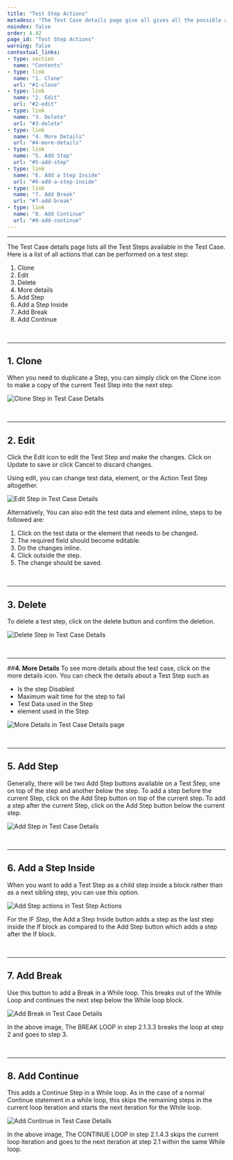 ```yaml
---
title: "Test Step Actions"
metadesc: "The Test Case details page give all gives all the possible actions in the Test Case. Learn about different actions you can perform on Test Steps in Testsigma"
noindex: false
order: 4.42
page_id: "Test Step Actions"
warning: false
contextual_links:
- type: section
  name: "Contents"
- type: link
  name: "1. Clone"
  url: "#1-clone"
- type: link
  name: "2. Edit"
  url: "#2-edit"
- type: link
  name: "3. Delete"
  url: "#3-delete"
- type: link
  name: "4. More Details"
  url: "#4-more-details"
- type: link
  name: "5. Add Step"
  url: "#5-add-step"
- type: link
  name: "6. Add a Step Inside"
  url: "#6-add-a-step-inside"
- type: link
  name: "7. Add Break"
  url: "#7-add-break"
- type: link
  name: "8. Add Continue"
  url: "#8-add-continue"
---
```


---

The Test Case details page lists all the Test Steps available in the Test Case. Here is a list of all actions that can be performed on a test step:

 1. Clone
 2. Edit
 3. Delete
 4. More details
 5. Add Step
 6. Add a Step Inside
 7. Add Break
 8. Add Continue

&emsp;

---
## **1. Clone**
When you need to duplicate a Step, you can simply click on the Clone icon to make a copy of the current Test Step into the next step.

![Clone Step in Test Case Details](https://docs.testsigma.com/images/step-actions/clone-step-gif.gif)

&emsp;

---
## **2. Edit**
Click the Edit icon to edit the Test Step and make the changes.
Click on Update to save or click Cancel to discard changes.

Using edit, you can change test data, element, or the Action Test Step altogether.

![Edit Step in Test Case Details](https://docs.testsigma.com/images/step-actions/edit-step-gif.gif)

Alternatively, You can also edit the test data and element inline, steps to be followed are:
1. Click on the test data or the element that needs to be changed.
2. The required field should become editable.
3. Do the changes inline.
4. Click outside the step.
5. The change should be saved.

&emsp;

---
## **3. Delete**

To delete a test step, click on the delete button and confirm the deletion.

![Delete Step in Test Case Details](https://docs.testsigma.com/images/step-actions/delete-step-gif.gif)

&emsp;

---
##**4. More Details**
To see more details about the test case, click on the more details icon. You can check the details about a Test Step such as

 * Is the step Disabled
 * Maximum wait time for the step to fail
 * Test Data used in the Step
 * element used in the Step

![More Details in Test Case Details page](https://docs.testsigma.com/images/step-actions/more-details-gif.gif)

&emsp;

---
## **5. Add Step**

Generally, there will be two Add Step buttons available on a Test Step, one on top of the step and another below the step.
To add a step before the current Step, click on the Add Step button on top of the current step.
To add a step after the current Step, click on the Add Step button below the current step.

![Add Step in Test Case Details](https://docs.testsigma.com/images/step-actions/add-step-gif.gif)

&emsp;

---
## **6. Add a Step Inside**
When you want to add a Test Step as a child step inside a block rather than as a next sibling step, you can use this option.

![Add Step actions in Test Step Actions](https://docs.testsigma.com/images/step-actions/test-step-actions-add-a-step-inside.png)


For the IF Step, the Add a Step Inside button adds a step as the last step inside the If block as compared to the Add Step button which adds a step after the If block.

&emsp;

---
## **7. Add Break**

Use this button to add a Break in a While loop. This breaks out of the While Loop and continues the next step below the While loop block.

![Add Break in Test Case Details](https://docs.testsigma.com/images/step-actions/while-loop-brek-continue-actions.png)

In the above image, The BREAK LOOP in step 2.1.3.3 breaks the loop at step 2 and goes to step 3.

&emsp;

---
## **8. Add Continue**

This adds a Continue Step in a While loop. As in the case of a normal Continue statement in a while loop, this skips the remaining steps in the current loop iteration and starts the next iteration for the While loop.

![Add Continue in Test Case Details ](https://docs.testsigma.com/images/step-actions/while-loop-break-continue-actions.png)


In the above image, The CONTINUE LOOP in step 2.1.4.3 skips the current loop iteration and goes to the next iteration at step 2.1 within the same While loop.

